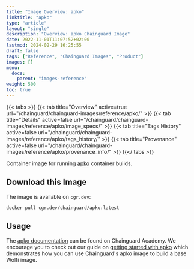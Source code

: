 ```yaml
---
title: "Image Overview: apko"
linktitle: "apko"
type: "article"
layout: "single"
description: "Overview: apko Chainguard Image"
date: 2022-11-01T11:07:52+02:00
lastmod: 2024-02-29 16:25:55
draft: false
tags: ["Reference", "Chainguard Images", "Product"]
images: []
menu: 
  docs: 
    parent: "images-reference"
weight: 500
toc: true
---
```


{{< tabs >}}
{{< tab title="Overview" active=true url="/chainguard/chainguard-images/reference/apko/" >}}
{{< tab title="Details" active=false url="/chainguard/chainguard-images/reference/apko/image_specs/" >}}
{{< tab title="Tags History" active=false url="/chainguard/chainguard-images/reference/apko/tags_history/" >}}
{{< tab title="Provenance" active=false url="/chainguard/chainguard-images/reference/apko/provenance_info/" >}}
{{</ tabs >}}



<!--overview:start-->
Container image for running [apko](https://github.com/chainguard-dev/apko) container builds.
<!--overview:end-->

<!--getting:start-->
## Download this Image
The image is available on `cgr.dev`:

```
docker pull cgr.dev/chainguard/apko:latest
```
<!--getting:end-->

<!--body:start-->
## Usage

The [apko documentation](https://edu.chainguard.dev/open-source/apko/) can be found on Chainguard Academy. We encourage you to check out our guide on [getting started with apko](https://edu.chainguard.dev/open-source/apko/getting-started-with-apko/) which demonstrates how you can use Chainguard's apko image to build a base Wolfi image. 
<!--body:end-->

